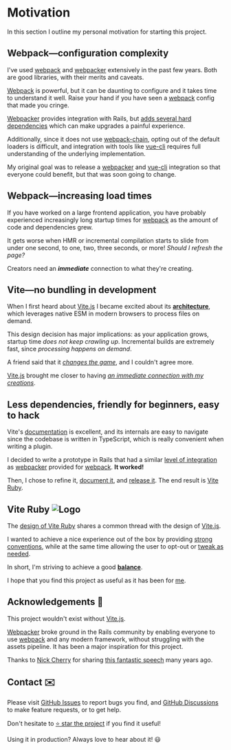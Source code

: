 [project]: /
[github]: https://github.com/ElMassimo/vite_ruby
[GitHub Issues]: https://github.com/ElMassimo/vite_ruby/issues?q=is%3Aissue+is%3Aopen+sort%3Aupdated-desc
[GitHub Discussions]: https://github.com/ElMassimo/vite_ruby/discussions
[rails]: https://rubyonrails.org/
[webpack]: https://webpack.js.org/
[webpacker]: https://github.com/rails/webpacker
[vite.js]: https://vitejs.dev/
[adds several hard dependencies]: https://github.com/rails/webpacker/blob/da362b8c96a4be5a4af8f8ad886f5dd8451f457f/package.json#L15-L35
[webpack-chain]: https://github.com/neutrinojs/webpack-chain
[vue-cli]: https://cli.vuejs.org/
[architecture]: https://www.youtube.com/watch?v=xXrhg26VCSc
[features]: /guide/introduction.html#features-⚡%EF%B8%8F
[config]: /config/
[development]: /guide/development
[balance]: https://www.youtube.com/watch?v=ANtSWq-zI0s
[me]: https://maximomussini.com
[connection]: https://vimeo.com/38272912
[changes the game]: https://twitter.com/patak_js/status/1361383298052878342
[Nick Cherry]: https://blog.coinbase.com/optimizing-react-native-7e7bf7ac3a34
[overview]: /overview

# Motivation

In this section I outline my personal motivation for starting this project.

## Webpack—configuration complexity

I've used [webpack] and [webpacker] extensively in the past few years. Both are good libraries, with their merits and caveats.

[Webpack] is powerful, but it can be daunting to configure and it takes time to understand it well. Raise your hand if you have seen a [webpack] config that made you cringe.

[Webpacker] provides integration with Rails, but [adds several hard dependencies] which can make upgrades a painful experience.

Additionally, since it does not use [webpack-chain], opting out of the default loaders is difficult, and integration with tools like [vue-cli] requires full understanding of the underlying implementation.

My original goal was to release a [webpacker] and [vue-cli] integration so that everyone could benefit, but that was soon going to change.

## Webpack—increasing load times

If you have worked on a large frontend application, you have probably experienced increasingly long startup times for [webpack] as the amount of code and dependencies grew.

It gets worse when HMR or incremental compilation starts to slide from under one second, to one, two, three seconds, or more! _Should I refresh the page?_

<Quote v-once author="Bret Victor, Inventing on Principle" href="https://vimeo.com/38272912">Creators need an <em><b>immediate</b></em> connection to what they're creating.</Quote>

## Vite—no bundling in development

When I first heard about [Vite.js] I became excited about its __[architecture]__, which leverages native ESM in modern browsers to process files on demand.

This design decision has major implications: as your application grows, startup time _does not keep crawling up_.
Incremental builds are extremely fast, since _processing happens on demand_.

A friend said that it _[changes the game]_, and I couldn't agree more.

[Vite.js] brought me closer to having [_an immediate connection with my creations_][connection].

## Less dependencies, friendly for beginners, easy to hack

Vite's [documentation][vite.js] is excellent, and its internals are easy to navigate since the codebase is written in TypeScript, which is really convenient when writing a plugin.

I decided to write a prototype in Rails that had a similar [level of integration][features] as [webpacker] provided for [webpack]. __It worked!__

Then, I chose to refine it, [document it][project], and [release it][github]. The end result is [Vite Ruby][project].

## Vite Ruby <img class="logo" src="/logo.svg" alt="Logo"/>

The [design of Vite Ruby][overview] shares a common thread with the design of [Vite.js].

I wanted to achieve a nice experience out of the box by providing [strong conventions][development], while at the same time allowing the user to opt-out or [tweak as needed][config].

In short, I'm striving to achieve a good __[balance]__.

I hope that you find this project as useful as it has been for [me].

## Acknowledgements 🙏

This project wouldn't exist without [Vite.js].

[Webpacker] broke ground in the Rails community by enabling everyone to use [webpack] and any modern framework, without struggling with the assets pipeline. It has been a major inspiration for this project.

Thanks to [Nick Cherry] for sharing [this fantastic speech][connection] many years ago.

## Contact ✉️

Please visit [GitHub Issues] to report bugs you find, and [GitHub Discussions] to make feature requests, or to get help.

Don't hesitate to [⭐️ star the project][project] if you find it useful!

Using it in production? Always love to hear about it! 😃

